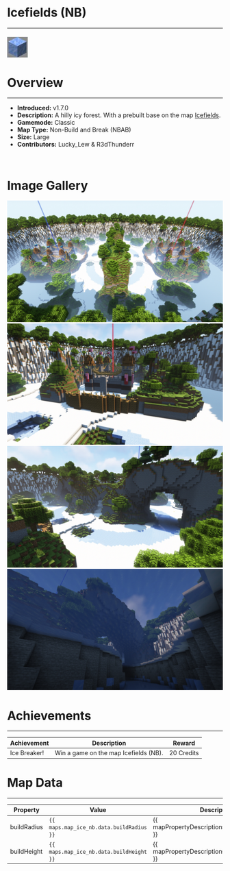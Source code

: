 # Icefields (NB)

---

#### ![iceNBicon](../assets/icons/maps/ice-nb-icon.jpg)

# Overview

---

- **Introduced:** v1.7.0
- **Description:** A hilly icy forest. With a prebuilt base on the map [Icefields](icefields).
- **Gamemode:** Classic
- **Map Type:** Non-Build and Break (NBAB)
- **Size:** Large
- **Contributors:** Lucky_Lew & R3dThunderr

<br />

# Image Gallery

![IceNB - Overview](../assets/maps/iceNB/icenb-overview.jpg)
![IceNB - Base](../assets/maps/iceNB/iceNB-base.jpg)
![IceNB - Middle](../assets/maps/iceNB/icenb-middle.jpg)
![IceNB - Under Middle](../assets/maps/iceNB/icenb-underice.jpg)

# Achievements

---

| Achievement  | Description                           | Reward     |
| ------------ | ------------------------------------- | ---------- |
| Ice Breaker! | Win a game on the map Icefields (NB). | 20 Credits |

# Map Data

---

| Property    | Value                                    | Description                                       |
| ----------- | ---------------------------------------- | ------------------------------------------------- |
| buildRadius | `{{ maps.map_ice_nb.data.buildRadius }}` | {{ mapPropertyDescriptions.buildRadius.classic }} |
| buildHeight | `{{ maps.map_ice_nb.data.buildHeight }}` | {{ mapPropertyDescriptions.buildHeight.classic }} |
